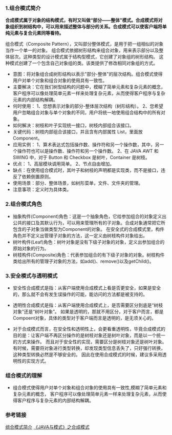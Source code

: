 ### 1.组合模式简介
**合成模式属于对象的结构模式，有时又叫做“部分——整体”模式。合成模式将对象组织到树结构中，可以用来描述整体与部分的关系。合成模式可以使客户端将单纯元素与复合元素同等看待。**

组合模式（Composite Pattern），又叫部分整体模式，是用于把一组相似的对象当作一个单一的对象。
组合模式依据树形结构来组合对象，用来表示部分以及整体层次。这种类型的设计模式属于结构型模式，它创建了对象组的树形结构。
这种模式创建了一个包含自己对象组的类。该类提供了修改相同对象组的方式。


* 意图：将对象组合成树形结构以表示"部分-整体"的层次结构。组合模式使得用户对单个对象和组合对象的使用具有一致性。
* 主要解决：它在我们树型结构的问题中，模糊了简单元素和复杂元素的概念，客户程序可以像处理简单元素一样来处理复杂元素，从而使得客户程序与复杂元素的内部结构解耦。
* 何时使用： 1、您想表示对象的部分-整体层次结构（树形结构）。 2、您希望用户忽略组合对象与单个对象的不同，用户将统一地使用组合结构中的所有对象。
* 如何解决：树枝和叶子实现统一接口，树枝内部组合该接口。
* 关键代码：树枝内部组合该接口，并且含有内部属性 List，里面放 Component。
* 应用实例： 
1、算术表达式包括操作数、操作符和另一个操作数，其中，另一个操作符也可以是操作数、操作符和另一个操作数。 
2、在 JAVA AWT 和 SWING 中，对于 Button 和 Checkbox 是树叶，Container 是树枝。
* 优点： 1、高层模块调用简单。 2、节点自由增加。
* 缺点：在使用组合模式时，其叶子和树枝的声明都是实现类，而不是接口，违反了依赖倒置原则。
* 使用场景：部分、整体场景，如树形菜单，文件、文件夹的管理。
* 注意事项：定义时为具体类。

### 2.组合模式角色
* 抽象构件(Component)角色：这是一个抽象角色，它给参加组合的对象定义出公共的接口及其默认行为，可以用来管理所有的子对象。合成对象通常把它所包含的子对象当做类型为Component的对象。
在安全式的合成模式里，构件角色并不定义出管理子对象的方法，这一定义由树枝构件对象给出。
* 树叶构件(Leaf)角色：树叶对象是没有下级子对象的对象，定义出参加组合的原始对象的行为。
* 树枝构件(Composite)角色：代表参加组合的有下级子对象的对象。树枝构件类给出所有的管理子对象的方法，如add()、remove()以及getChild()。

### 3.安全模式与透明模式
* 安全性合成模式是指：从客户端使用合成模式上看是否更安全，如果是安全的，那么就不会有发生误操作的可能，能访问的方法都是被支持的。
* 透明性合成模式是指：从客户端使用合成模式上，是否需要区分到底是“树枝对象”还是“树叶对象”。
如果是透明的，那就不用区分，对于客户而言，都是Compoent对象，具体的类型对于客户端而言是透明的，是无须关心的。

* 对于合成模式而言，在安全性和透明性上，会更看重透明性，毕竟合成模式的目的是：让客户端不再区分操作的是树枝对象还是树叶对象，而是以一个统一的方式来操作。
而且对于安全性的实现，需要区分是树枝对象还是树叶对象。有时候，需要将对象进行类型转换，却发现类型信息丢失了，只好强行转换，这种类型转换必然是不够安全的。
因此在使用合成模式的时候，建议多采用透明性的实现方式。　

### 组合模式的理解
* 组合模式使得用户对单个对象和组合对象的使用具有一致性,模糊了简单元素和复杂元素的概念，
客户程序可以像处理简单元素一样来处理复杂元素，从而使得客户程序与复杂元素的内部结构解耦。

### 参考链接
[组合模式简介](https://www.runoob.com/design-pattern/composite-pattern.html)
[《JAVA与模式》之合成模式](https://www.cnblogs.com/java-my-life/archive/2012/04/17/2453861.html)

